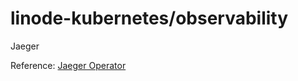# linode-kubernetes/observability
Jaeger

Reference:
[Jaeger Operator](https://github.com/jaegertracing/jaeger-operator)
